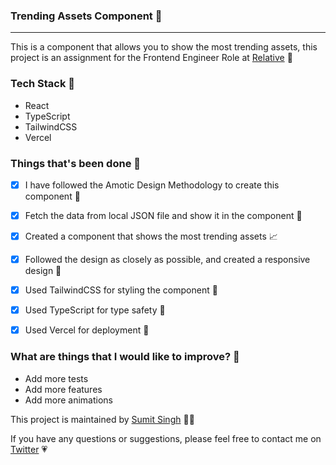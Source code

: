### Trending Assets Component 💎
---
This is a component that allows you to show the most trending assets, this project is an assignment for the Frontend Engineer Role at [Relative](https://relative.fi/) 🙌

### Tech Stack 🦾

- React
- TypeScript
- TailwindCSS
- Vercel

### Things that's been done 🤩

- [x] I have followed the Amotic Design Methodology to create this component 🎨
- [x] Fetch the data from local JSON file and show it in the component 📁
- [x] Created a component that shows the most trending assets 📈
- [x] Followed the design as closely as possible, and created a responsive design 📱
- [x] Used TailwindCSS for styling the component 🎨
- [x] Used TypeScript for type safety 🦺
- [x] Used Vercel for deployment 🚀




### What are things that I would like to improve? 🤔

- Add more tests
- Add more features
- Add more animations


This project is maintained by [Sumit Singh](https://wh0sumit.vercel.app/) 🙋‍♂️

If you have any questions or suggestions, please feel free to contact me on [Twitter](https://twitter.com/wh0sumit) 💗